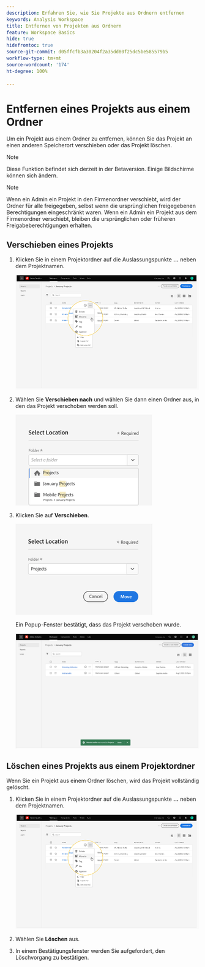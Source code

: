 ```yaml
---
description: Erfahren Sie, wie Sie Projekte aus Ordnern entfernen
keywords: Analysis Workspace
title: Entfernen von Projekten aus Ordnern
feature: Workspace Basics
hide: true
hidefromtoc: true
source-git-commit: d05ffcfb3a30204f2a35dd80f25dc5be585579b5
workflow-type: tm+mt
source-wordcount: '174'
ht-degree: 100%

---
```



# Entfernen eines Projekts aus einem Ordner

Um ein Projekt aus einem Ordner zu entfernen, können Sie das Projekt an einen anderen Speicherort verschieben oder das Projekt löschen.

>[!NOTE]
>
>Diese Funktion befindet sich derzeit in der Betaversion. Einige Bildschirme können sich ändern.

>[!NOTE]
>
>Wenn ein Admin ein Projekt in den Firmenordner verschiebt, wird der Ordner für alle freigegeben, selbst wenn die ursprünglichen freigegebenen Berechtigungen eingeschränkt waren. Wenn ein Admin ein Projekt aus dem Firmenordner verschiebt, bleiben die ursprünglichen oder früheren Freigabeberechtigungen erhalten.

## Verschieben eines Projekts

1. Klicken Sie in einem Projektordner auf die Auslassungspunkte **...** neben dem Projektnamen.

   ![](/help/analyze/analysis-workspace/build-workspace-project/assets/move1.png)

1. Wählen Sie **Verschieben nach** und wählen Sie dann einen Ordner aus, in den das Projekt verschoben werden soll.

   ![](/help/analyze/analysis-workspace/build-workspace-project/assets/move-select-location.png)

1. Klicken Sie auf **Verschieben**.

   ![](/help/analyze/analysis-workspace/build-workspace-project/assets/move-click-move.png)

   Ein Popup-Fenster bestätigt, dass das Projekt verschoben wurde.

   ![](/help/analyze/analysis-workspace/build-workspace-project/assets/move-project-moved.png)

## Löschen eines Projekts aus einem Projektordner

Wenn Sie ein Projekt aus einem Ordner löschen, wird das Projekt vollständig gelöscht.

1. Klicken Sie in einem Projektordner auf die Auslassungspunkte **...** neben dem Projektnamen.

   ![](/help/analyze/analysis-workspace/build-workspace-project/assets/move1.png)

1. Wählen Sie **Löschen** aus.

1. In einem Bestätigungsfenster werden Sie aufgefordert, den Löschvorgang zu bestätigen.

